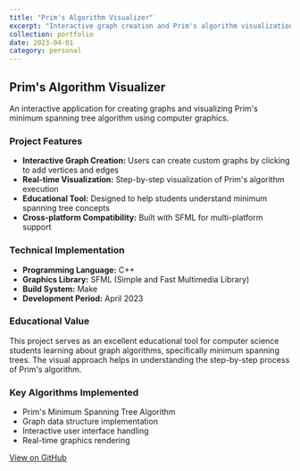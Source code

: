 ```yaml
---
title: "Prim's Algorithm Visualizer"
excerpt: "Interactive graph creation and Prim's algorithm visualization using computer graphics with C++ and SFML"
collection: portfolio
date: 2023-04-01
category: personal
---
```


## Prim's Algorithm Visualizer

An interactive application for creating graphs and visualizing Prim's minimum spanning tree algorithm using computer graphics.

### Project Features
* **Interactive Graph Creation:** Users can create custom graphs by clicking to add vertices and edges
* **Real-time Visualization:** Step-by-step visualization of Prim's algorithm execution
* **Educational Tool:** Designed to help students understand minimum spanning tree concepts
* **Cross-platform Compatibility:** Built with SFML for multi-platform support

### Technical Implementation
* **Programming Language:** C++
* **Graphics Library:** SFML (Simple and Fast Multimedia Library)
* **Build System:** Make
* **Development Period:** April 2023

### Educational Value
This project serves as an excellent educational tool for computer science students learning about graph algorithms, specifically minimum spanning trees. The visual approach helps in understanding the step-by-step process of Prim's algorithm.

### Key Algorithms Implemented
* Prim's Minimum Spanning Tree Algorithm
* Graph data structure implementation
* Interactive user interface handling
* Real-time graphics rendering

[View on GitHub](https://github.com/KhrTim/Prim-s-Algorithm-Visualizer)
